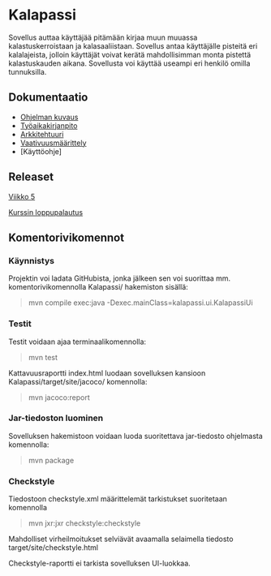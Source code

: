 # Kalapassi
Sovellus auttaa käyttäjää pitämään kirjaa muun muuassa kalastuskerroistaan ja kalasaaliistaan. Sovellus antaa käyttäjälle pisteitä eri kalalajeista, jolloin käyttäjät voivat kerätä mahdollisimman monta pistettä kalastuskauden aikana. Sovellusta voi käyttää useampi eri henkilö omilla tunnuksilla.

## Dokumentaatio
* [Ohjelman kuvaus](https://github.com/ilkkaluu/ot-harjoitustyo/blob/master/documentation/DESIGN.md)
* [Työaikakirjanpito](https://github.com/ilkkaluu/ot-harjoitustyo/blob/master/documentation/TIME.md)  
* [Arkkitehtuuri](https://github.com/ilkkaluu/ot-harjoitustyo/blob/master/documentation/ARCHITECTURE.md)
* [Vaativuusmäärittely](https://github.com/ilkkaluu/ot-harjoitustyo/blob/master/documentation/SRS.md)  
* [Käyttöohje]

## Releaset  
[Viikko 5](https://github.com/ilkkaluu/ot-harjoitustyo/releases/tag/viikko5)

[Kurssin loppupalautus]()

## Komentorivikomennot    
### Käynnistys
Projektin voi ladata GitHubista, jonka jälkeen sen voi suorittaa mm. komentorivikomennolla Kalapassi/ hakemiston sisällä:  
>  mvn compile exec:java -Dexec.mainClass=kalapassi.ui.KalapassiUi  

### Testit  
Testit voidaan ajaa terminaalikomennolla:
> mvn test  

Kattavuusraportti index.html luodaan sovelluksen kansioon Kalapassi/target/site/jacoco/ komennolla:  
> mvn jacoco:report  

### Jar-tiedoston luominen  
Sovelluksen hakemistoon voidaan luoda suoritettava jar-tiedosto ohjelmasta komennolla:  
> mvn package
  
### Checkstyle  
Tiedostoon checkstyle.xml määrittelemät tarkistukset suoritetaan komennolla  
> mvn jxr:jxr checkstyle:checkstyle  

Mahdolliset virheilmoitukset selviävät avaamalla selaimella tiedosto target/site/checkstyle.html  

Checkstyle-raportti ei tarkista sovelluksen UI-luokkaa.
